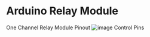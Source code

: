 # Arduino Relay Module
One Channel Relay Module Pinout
![image](https://user-images.githubusercontent.com/7762113/81051255-17ad6900-8eca-11ea-9f75-b10cc6a5dcef.png)
Control Pins
